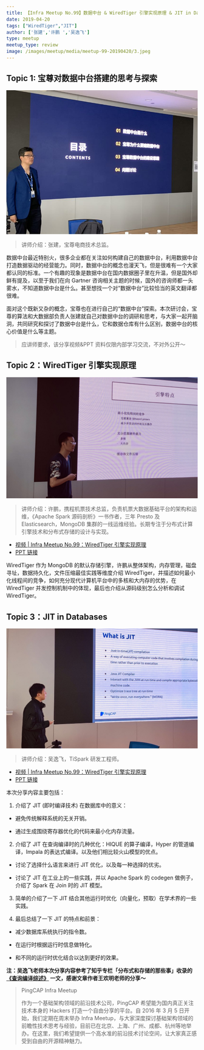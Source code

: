 ```yaml
---
title: 【Infra Meetup No.99】数据中台 & WiredTiger 引擎实现原理 & JIT in Databases
date: 2019-04-20
tags: ["WiredTiger","JIT"]
author: ['张建','许鹏 ','吴逸飞']
type: meetup
meetup_type: review
image: /images/meetup/media/meetup-99-20190420/3.jpeg
---
```


## Topic 1: 宝尊对数据中台搭建的思考与探索

![](media/meetup-99-20190420/3.jpeg)

>讲师介绍：张建，宝尊电商技术总监。

数据中台最近特别火，很多企业都在关注如何构建自己的数据中台，利用数据中台打造数据驱动的经营能力。同时，数据中台的概念也漫天飞，但是很难有一个大家都认同的标准。一个有趣的现象是数据中台在国内数据圈子里在升温，但是国外却鲜有提及，以至于我们在向 Gartner 咨询相关主题的时候，国外的咨询师都一头雾水，不知道数据中台是什么。甚至想找一个对“数据中台”比较恰当的英文翻译都很难。

面对这个既新又杂的概念，宝尊也在进行自己的“数据中台”探索。本次研讨会，宝尊的算法和大数据部负责人张建就自己对数据中台的调研和思考，与大家一起开脑洞，共同研究和探讨了数据中台是什么，它和数据仓库有什么区别，数据中台的核心价值是什么等主题。

>应讲师要求，该分享视频&PPT 资料仅限内部学习交流，不对外公开～


## Topic 2：WiredTiger 引擎实现原理

![](media/meetup-99-20190420/1.jpeg)

> 讲师介绍：许鹏，携程机票技术总监，负责机票大数据基础平台的架构和运维，《Apache Spark 源码剖析》一书作者，三年 Presto 及 Elasticsearch，MongoDB 集群的一线运维经验。长期专注于分布式计算引擎技术和分布式存储的设计与实现。

+ [视频 | Infra Meetup No.99：WiredTiger 引擎实现原理](https://www.bilibili.com/video/av50340141/?p=1)
+ [PPT 链接](https://eyun.baidu.com/s/3ghaJfxT)

WiredTiger 作为 MongoDB 的默认存储引擎，许鹏从整体架构，内存管理，磁盘寻址，数据持久化，文件压缩最佳实践等维度介绍 WiredTiger，并描述如何最小化线程间的竞争，如何充分现代计算机平台中的多核和大内存的优势，在 WiredTiger 并发控制机制中的体现，最后也介绍从源码级别怎么分析和调试 WiredTiger。

## Topic 3：JIT in Databases

![](media/meetup-99-20190420/2.jpeg)

> 讲师介绍：吴逸飞，TiSpark 研发工程师。

+ [视频 | Infra Meetup No.99：WiredTiger 引擎实现原理](https://www.bilibili.com/video/av50340141/?p=2)
+ [PPT 链接](https://eyun.baidu.com/s/3ghaJfxT)

本次分享内容主要包括：

1. 介绍了 JIT (即时编译技术) 在数据库中的意义：

  - 避免传统解释系统的无关开销。

  - 通过生成围绕寄存器优化的代码来最小化内存流量。

2. 介绍了 JIT 在查询编译时的几种优化：HIQUE 的算子编译，Hyper 的管道编译，Impala 的表达式编译。以及他们相比较火山模型的优点。

  - 讨论了选择什么语言来进行 JIT 优化，以及每一种选择的优劣。

  - 讨论了 JIT 在工业上的一些实践，并以 Apache Spark 的 codegen 做例子，介绍了 Spark 在 Join 时的 JIT 模型。

3. 简单的介绍了一下 JIT 结合其他运行时优化（向量化，预取）在学术界的一些实践。 

4. 最后总结了一下 JIT 的特点和前景：

  - 减少数据库系统执行的指令数。

  - 在运行时根据运行时信息做特化。

  - 和不同的运行时优化结合以达到更好的效果。

**注：吴逸飞老师本次分享内容参考了知乎专栏「分布式和存储的那些事」收录的 [《查询编译综述》](https://zhuanlan.zhihu.com/p/60965109) 一文，感谢文章作者王欢明老师的分享～**

>PingCAP Infra Meetup
>
>作为一个基础架构领域的前沿技术公司，PingCAP 希望能为国内真正关注技术本身的 Hackers 打造一个自由分享的平台。自 2016 年 3 月 5 日开始，我们定期在周末举办 Infra Meetup，与大家深度探讨基础架构领域的前瞻性技术思考与经验，目前已在北京、上海、广州、成都、杭州等地举办。在这里，我们希望提供一个高水准的前沿技术讨论空间，让大家真正感受到自由的开源精神魅力。
